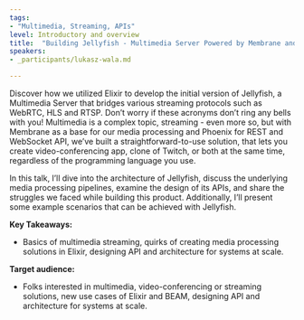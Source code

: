 ```yaml
---
tags:	
- "Multimedia, Streaming, APIs"
level: Introductory and overview
title: 	"Building Jellyfish - Multimedia Server Powered by Membrane and Phoenix"
speakers: 
- _participants/lukasz-wala.md

---
```

Discover how we utilized Elixir to develop the initial version of Jellyfish, a Multimedia Server that bridges various streaming protocols such as WebRTC, HLS and RTSP. Don’t worry if these acronyms don’t ring any bells with you! Multimedia is a complex topic, streaming - even more so, but with Membrane as a base for our media processing and Phoenix for REST and WebSocket API, we’ve built a straightforward-to-use solution, that lets you create video-conferencing app, clone of Twitch, or both at the same time, regardless of the programming language you use.

In this talk, I’ll dive into the architecture of Jellyfish, discuss the underlying media processing pipelines, examine the design of its APIs, and share the struggles we faced while building this product. Additionally, I’ll present some example scenarios that can be achieved with Jellyfish.

**Key Takeaways:**
- Basics of multimedia streaming, quirks of creating media processing solutions in Elixir, designing API and architecture for systems at scale.

**Target audience:**
- Folks interested in multimedia, video-conferencing or streaming solutions, new use cases of Elixir and BEAM, designing API and architecture for systems at scale.